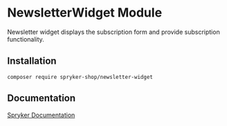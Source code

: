 # NewsletterWidget Module

Newsletter widget displays the subscription form and provide subscription functionality.

## Installation

```
composer require spryker-shop/newsletter-widget
```

## Documentation

[Spryker Documentation](https://academy.spryker.com)
